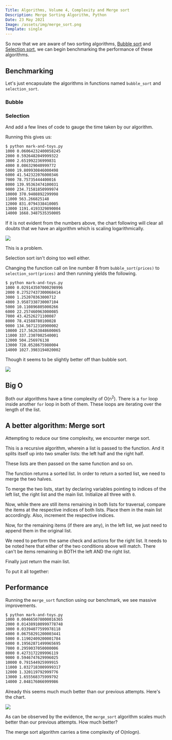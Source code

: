 ```yaml
---
Title: Algorithms, Volume 4, Complexity and Merge sort
Description: Merge Sorting Algorithm, Python
Date: 23 May 2021
Image: /assets/img/merge_sort.png
Template: single
---
```


So now that we are aware of two sorting algorithms, [Bubble sort](/?sorting_algos_bubble) and [Selection sort](/?sorting_algos_selection), we can begin benchmarking the performance of these algorithms.

## Benchmarking

Let's just encapsulate the algorithms in functions named `bubble_sort` and `selection_sort`.

### Bubble
<script src="https://gist.github.com/rijumone/f56f944b2d824f4e921b03a30581f4d9.js"></script>

### Selection
<script src="https://gist.github.com/rijumone/91710468e50e4e970e6cbf787de7712a.js"></script>

And add a few lines of code to gauge the time taken by our algorithm.

<script src="https://gist.github.com/rijumone/e1942f470bf652e62f4ea5a0c496f3c1.js"></script>


Running this gives us:

```bash
$ python mark-and-toys.py 
1000 0.06064232400058245
2000 0.5926482049999322
3000 2.651992236999831
4000 8.086329040999772
5000 19.809930846000498
6000 41.542322076000346
7000 78.75735444400016
8000 139.95363474100031
9000 234.71581850999974
10000 370.9408892299998
11000 563.266825148
12000 831.0794338410005
13000 1191.4193329890004
14000 1668.3487535350005
```

If it is not evident from the numbers above, the chart following will clear all doubts that we have an algorithm which is scaling logarithmically.

[<img src="/assets/img/bubble_sort_perf.svg" class="img-fluid"/>](/assets/img/bubble_sort_perf.svg)

This is a problem.

Selection sort isn't doing too well either.

Changing the function call on line number 8 from `bubble_sort(prices)` to `selection_sort(prices)` and then running yields the following.


```bash
$ python mark-and-toys.py 
1000 0.029143507000298996
2000 0.27527437300068414
3000 1.252070363000712
4000 3.9587338730007104
5000 10.110896805000266
6000 22.257460963000085
7000 43.42526271100087
8000 78.41588780100028
9000 134.56712310900002
10000 217.56263848600065
11000 337.2307002540001
12000 504.256976138
13000 728.0528675980004
14000 1027.3983194020002
```

Though it seems to be slightly better off than bubble sort.

[<img src="/assets/img/selection_sort_perf.svg" class="img-fluid"/>](/assets/img/selection_sort_perf.svg)


## Big O

Both our algorithms have a time complexity of O(n<sup>2</sup>). There is a `for` loop inside another `for` loop in both of them. These loops are iterating over the length of the list.

## A better algorithm: Merge sort

Attempting to reduce our time complexity, we encounter merge sort.

This is a recursive algorithm, wherein a list is passed to the function. And it splits itself up into two smaller lists: the left half and the right half. 

<script src="https://gist.github.com/rijumone/3f6c2904c59b93329393e67e9c4fb064.js"></script>

These lists are then passed on the same function and so on.

<script src="https://gist.github.com/rijumone/cc91396485ab58cfa87dd865b412cea5.js"></script>

The function returns a sorted list. In order to return a sorted list, we need to merge the two halves.

To merge the two lists, start by declaring variables pointing to indices of the left list, the right list and the main list. Initialize all three with `0`.

<script src="https://gist.github.com/rijumone/723d80e2ff60eb6ad430c91e9ad5d2c9.js"></script>

Now, while there are still items remaining in both lists for traversal, compare the items at the respective indices of both lists. Place them in the main list accordingly. Also, increment the respective indices.

<script src="https://gist.github.com/rijumone/15c3f013ee2a755281a4a2e4302e26be.js"></script>

Now, for the remaining items (if there are any), in the left list, we just need to append them in the original list.

<script src="https://gist.github.com/rijumone/d20836765a55606d565f095cb10eed64.js"></script>

We need to perform the same check and actions for the right list. It needs to be noted here that either of the two conditions above will match. There can't be items remaining in BOTH the left AND the right list.

<script src="https://gist.github.com/rijumone/c07ecd8b545812b9a0586c1f5485c53e.js"></script>

Finally just return the main list.

<script src="https://gist.github.com/rijumone/b17f35840685e691e7877414ec74889c.js"></script>

To put it all together:

<script src="https://gist.github.com/rijumone/a27f9ae9f84d622e895e7ba2006fa3c2.js"></script>


## Performance

Running the `merge_sort` function using our benchmark, we see massive improvements.

```bash
$ python mark-and-toys.py 
1000 0.004665078000016365
2000 0.014389100999778748
3000 0.03394077599978118
4000 0.06758291200003441
5000 0.11902409200001784
6000 0.19562871499965695
7000 0.2959037050000006
8000 0.4273172209996119
9000 0.5946747629996025
10000 0.791544925999915
11000 1.0327183009999317
12000 1.320119792999776
13000 1.655568375999792
14000 2.048176066999986
```

Already this seems much much better than our previous attempts. Here's the chart.

[<img src="/assets/img/merge_sort_perf.svg" class="img-fluid"/>](/assets/img/merge_sort_perf.svg)

As can be observed by the evidence, the `merge_sort` algorithm scales much better than our previous attempts. How much better?

The merge sort algorithm carries a time complexity of O(nlogn).